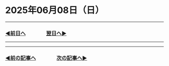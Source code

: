 # 2025年06月08日（日）

---

### [◀️前日へ](https://github.com/yuasys/chatty-journal/blob/main/2025/06/2025-06-07.md)&emsp;&emsp;&emsp;&emsp;[翌日へ▶️](https://github.com/yuasys/chatty-journal/blob/main/2025/06/2025-06-09.md)

---


---

### [◀️前の記事へ](https://github.com/yuasys/chatty-journal/blob/main/2025/06/2025-06-03.md)&emsp;&emsp;&emsp;&emsp;[次の記事へ▶️](https://github.com/yuasys/chatty-journal/blob/main/2025/06/2025-06-08.md)

